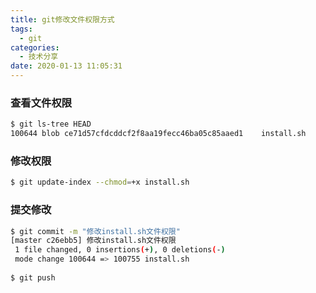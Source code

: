 ```yaml
---
title: git修改文件权限方式
tags:
  - git
categories:
  - 技术分享
date: 2020-01-13 11:05:31
---
```


### 查看文件权限

```bash
$ git ls-tree HEAD
100644 blob ce71d57cfdcddcf2f8aa19fecc46ba05c85aaed1    install.sh
```

### 修改权限

```bash
$ git update-index --chmod=+x install.sh
```

### 提交修改

```bash
$ git commit -m "修改install.sh文件权限"
[master c26ebb5] 修改install.sh文件权限
 1 file changed, 0 insertions(+), 0 deletions(-)
 mode change 100644 => 100755 install.sh
 
$ git push    
```

